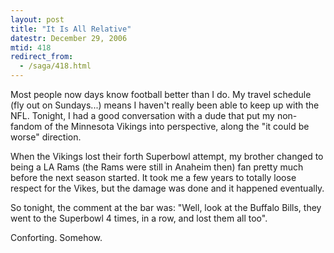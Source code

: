 ```yaml
---
layout: post
title: "It Is All Relative"
datestr: December 29, 2006
mtid: 418
redirect_from:
  - /saga/418.html
---
```


Most people now days know football better than I do.  My travel schedule (fly out on Sundays...) means I haven't really been able to keep up with the NFL.  Tonight, I had a good conversation with a dude that put my non-fandom of the Minnesota Vikings into perspective, along the "it could be worse" direction.

When the Vikings lost their forth Superbowl attempt, my brother changed to being a LA Rams (the Rams were still in Anaheim then) fan pretty much before the next season started.  It took me a few years to totally loose respect for the Vikes, but the damage was done and it happened eventually.

So tonight, the comment at the bar was: "Well, look at the Buffalo Bills, they went to the Superbowl 4 times, <span class="reallyreally">in a row</span>, and lost them all too".

Conforting.  Somehow.

